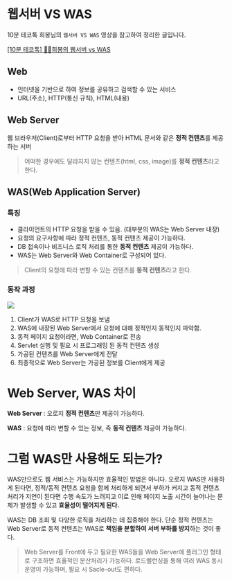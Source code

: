# 웹서버 VS WAS
10분 테코톡  희봉님의 `웹서버 VS WAS` 영상을 참고하여 정리한 글입니다.

[[10분 테코톡] 👩‍🦰희봉의 웹서버 vs WAS](https://www.youtube.com/watch?v=NyhbNtOq0Bc&ab_channel=%EC%9A%B0%EC%95%84%ED%95%9CTech)

## Web
- 인터넷을 기반으로 하여 정보를 공유하고 검색할 수 있는 서비스
- URL(주소), HTTP(통신 규칙), HTML(내용)

## Web Server

웹 브라우저(Client)로부터 HTTP 요청을 받아 HTML 문서와 같은 **정적 컨텐츠**를 제공하는 서버

> 어떠한 경우에도 달라지지 않는 컨텐츠(html, css, image)를 **정적 컨텐츠**라고 한다.


## WAS(Web Application Server)
### 특징
- 클라이언트의 HTTP 요청을 받을 수 있음. (대부분의 WAS는 Web Server 내장)
- 요청의 요구사항에 따라 정적 컨텐츠, 동적 컨텐츠 제공이 가능하다.
- DB 접속이나 비즈니스 로직 처리를 통한 **동적 컨텐츠** 제공이 가능하다.
- WAS는 Web Server와 Web Container로 구성되어 있다.

> Client의 요청에 따라 변할 수 있는 컨텐츠를 **동적 컨텐츠**라고 한다.

### 동작 과정

![](https://images.velog.io/images/frankle97/post/67b7fe15-b3e6-443b-9d5d-63099fb23e7e/image.png)

1. Client가 WAS로 HTTP 요청을 보냄
2. WAS에 내장된 Web Server에서 요청에 대해 정적인지 동적인지 파악함.
3. 동적 페이지 요청이라면, Web Container로 전송
4. Servlet 실행 및 필요 시 프로그래밍 된 동적 컨텐츠 생성
5. 가공된 컨텐츠를 Web Server에게 전달
6. 최종적으로 Web Server는 가공된 정보를 Client에게 제공

# Web Server, WAS 차이

**Web Server** : 오로지 **정적 컨텐츠**만 제공이 가능하다.

**WAS** : 요청에 따라 변할 수 있는 정보, 즉 **동적 컨텐츠** 제공이 가능하다.


# 그럼 WAS만 사용해도 되는가?
WAS만으로도 웹 서비스는 가능하지만 효율적인 방법은 아니다.
오로지 WAS만 사용하게 된다면, 정적/동적 컨텐츠 요청을 함께 처리하게 되면서 부하가 커지고 동적 컨텐츠 처리가 지연이 된다면 수행 속도가 느려지고 이로 인해 페이지 노출 시간이 늘어나는 문제가 발생할 수 있고 **효율성이 떨어지게 된다.**

WAS는 DB 조회 및 다양한 로직을 처리하는 데 집중해야 한다.
단순 정적 컨텐츠는 Web Server로 동적 컨텐츠는 WAS로 **책임을 분할하여 서버 부하를 방지**하는 것이 좋다.


> Web Server를 Front에 두고 필요한 WAS들을 Web Server에 플러그인 형태로 구조하면 효율적인 분산처리가 가능하다.
로드밸런싱을 통해 여러 WAS 동시 운영이 가능하며, 필요 시 Sacle-out도 편하다.


